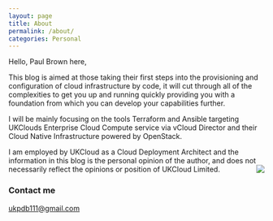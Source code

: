 ```yaml
---
layout: page
title: About
permalink: /about/
categories: Personal
---
```

Hello, Paul Brown here,  

This blog is aimed at those taking their first steps into the provisioning and configuration of cloud infrastructure by code, it will cut through all of the complexities to get you up and running quickly providing you with a foundation from which you can develop your capabilities further.

I will be mainly focusing on the tools Terraform and Ansible targeting UKClouds Enterprise Cloud Compute service via vCloud Director and their Cloud Native Infrastructure powered by OpenStack.

I am employed by UKCloud as a Cloud Deployment Architect and the information in this blog is the personal opinion of the author, and does not necessarily reflect the opinions or position of UKCloud Limited. <img align="right" src="https://raw.githubusercontent.com/ukpdb111/ukpdb111.github.io/master/images/profile.jpg">

### Contact me

[ukpdb111@gmail.com](mailto:ukpdb111@gmail.com)
